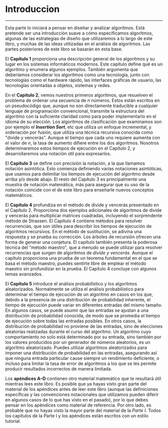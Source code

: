 # Introduccion 
-----
Esta parte lo iniciará a pensar en diseñar y analizar algoritmos. Está pretende ser una introducción suave a cómo especificamos algoritmos, algunas de las estrategias de diseño que utilizaremos a lo largo de este libro, y muchas de las ideas utilizadas en el análisis de algoritmos. Las partes posteriores de este libro se basarán en esta base.

El **Capítulo 1** proporciona una descripción general de los algoritmos y su lugar en los sistemas informáticos modernos. Este capítulo define qué es un algoritmo y enumera algunos ejemplos.
También argumenta que deberíamos considerar los algoritmos como una tecnología, junto con tecnologías como el hardware rápido, las interfaces gráficas de usuario, las tecnologías orientadas a objetos, sistemas y redes.

En el **Capítulo 2**, vemos nuestros primeros algoritmos, que resuelven el problema de ordenar una secuencia de *n* números. Estos están escritos en un pseudocódigo que, aunque no son
directamente traducible a cualquier lenguaje de programación convencional, transmite la estructura del algoritmo con la suficiente claridad como para poder implementarlo en el idioma de su elección. 
Los algoritmos de clasificación que examinamos son por ejemplo el ***Insertion Sort***, etc que utiliza un enfoque incremental, y ordenación por fusión, que utiliza una técnica recursiva conocida como "divide y vencerás". 
Aunque el tiempo que cada uno requiere aumenta con el valor de *n*, la tasa de aumento difiere entre los dos algoritmos. Nosotros determinaremos estos tiempos de ejecución en el Capítulo 2, y desarrollaremos una notación útil para expresarlos.

El **Capítulo 3** se define con precisión la notación, a la que llamamos notación asintótica. Esto comienza definiendo varias notaciones asintóticas, que usamos para delimitar los tiempos de ejecución del algoritmo desde arriba y/o desde abajo. 
El resto del Capítulo 3 es principalmente una muestra de notación matemática, más para asegurar que su uso de la notación coincide con el de este libro para enseñarle nuevos conceptos matemáticos.

El **Capítulo 4** profundiza en el método de divide y vencerás presentado en el Capítulo 2. Proporciona dos ejemplos adicionales de algoritmos de divide y vencerás para multiplicar matrices cuadradas, incluyendo el sorprendente método de Strassen. El Capítulo 4 contiene métodos para resolver recurrencias, que son útiles para describir los tiempos de ejecución de algoritmos recursivos. En el método de sustitución, se adivina una respuesta y se prueba su corrección. Los árboles de recursión ofrecen una forma de generar una conjetura. El capítulo también presenta la poderosa técnica del "método maestro", que a menudo se puede utilizar para resolver recurrencias que surgen de algoritmos de _divide y vencerás_. Aunque el capítulo proporciona una prueba de un teorema fundamental en el que se basa el método maestro, puedes sentirte libre de emplear el método maestro sin profundizar en la prueba. El Capítulo 4 concluye con algunos temas avanzados.

El **Capítulo 5** introduce el análisis probabilístico y los algoritmos aleatorizados. Normalmente se utiliza el análisis probabilístico para determinar el tiempo de ejecución de un algoritmo en casos en los que, debido a la presencia de una distribución de probabilidad inherente, el tiempo de ejecución puede variar en diferentes entradas del mismo tamaño. En algunos casos, se puede asumir que las entradas se ajustan a una distribución de probabilidad conocida, de modo que se promedia el tiempo de ejecución sobre todas las entradas posibles. En otros casos, la distribución de probabilidad no proviene de las entradas, sino de elecciones aleatorias realizadas durante el curso del algoritmo. Un algoritmo cuyo comportamiento no solo está determinado por su entrada, sino también por los valores producidos por un generador de números aleatorios, es un algoritmo aleatorizado. Puedes utilizar algoritmos aleatorizados para imponer una distribución de probabilidad en las entradas, asegurando así que ninguna entrada particular cause siempre un rendimiento deficiente, o incluso para limitar la tasa de error de algoritmos a los que se les permite producir resultados incorrectos de manera limitada.

Los **apéndices A–D** contienen otro material matemático que te resultará útil mientras lees este libro. Es posible que ya hayas visto gran parte del material de los apéndices antes de leer este libro (aunque las definiciones específicas y las convenciones notacionales que utilizamos pueden diferir en algunos casos de lo que has visto en el pasado), por lo que debes pensar en los apéndices como material de referencia. Por otro lado, es probable que no hayas visto la mayor parte del material de la _Parte I_. Todos los capítulos de la Parte I y los apéndices están escritos con un estilo tutorial.

